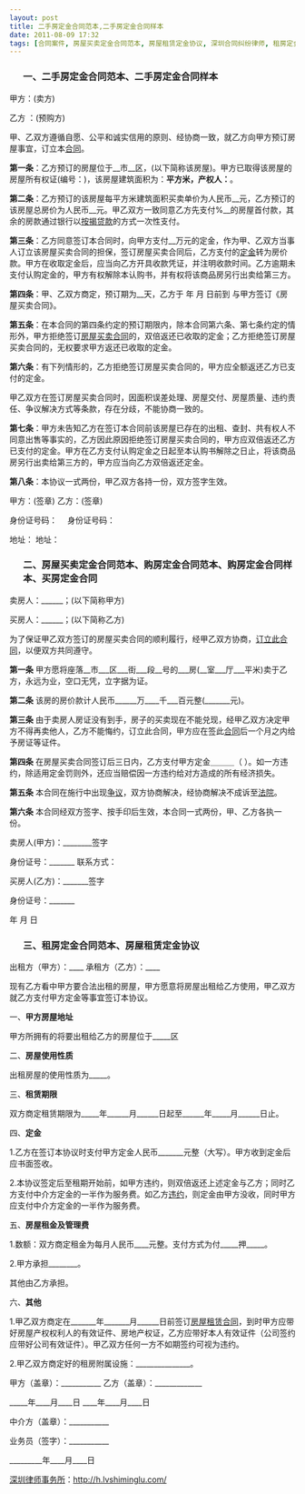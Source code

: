 ```yaml
---
layout: post
title: 二手房定金合同范本,二手房定金合同样本
date: 2011-08-09 17:32
tags: [合同案件, 房屋买卖定金合同范本, 房屋租赁定金协议, 深圳合同纠纷律师, 租房定金合同范本, 购房定金合同范本]
---
```

<ol>
<h3>一、二手房定金合同范本、二手房定金合同样本</h3>
</ol>
甲方：(卖方)

乙方 ：(预购方)

甲、乙双方遵循自愿、公平和诚实信用的原则、经协商一致，就乙方向甲方预订房屋事宜，订立本<a href="http://h.lvshiminglu.com/law/category/contract" target="_blank">合同</a>。

<strong>第一条</strong>：乙方预订的房屋位于__市__区，(以下简称该房屋)。甲方已取得该房屋的房屋所有权证(编号：)，该房屋建筑面积为：__平方米，产权人：__。

<strong>第二条</strong>：乙方预订的该房屋每平方米建筑面积买卖单价为人民币__元，乙方预订的该房屋总房价为人民币__元。甲乙双方一致同意乙方先支付%__的房屋首付款，其余的房款通过银行以<a href="http://h.lvshiminglu.com/law/tag/%E6%8C%89%E6%8F%AD%E8%B4%B7%E6%AC%BE" target="_blank">按揭贷款</a>的方式一次性支付。

<strong>第三条</strong>：乙方同意签订本合同时，向甲方支付__万元的定金，作为甲、乙双方当事人订立该房屋买卖合同的担保，签订房屋买卖合同后，乙方支付的<a href="http://h.lvshiminglu.com/law/764.html" target="_blank">定金</a>转为房价款。甲方在收取定金后，应当向乙方开具收款凭证，并注明收款时间。乙方逾期未支付认购定金的，甲方有权解除本认购书，并有权将该商品房另行出卖给第三方。

<strong>第四条</strong>：甲、乙双方商定，预订期为__天，乙方于 年 月 日前到 与甲方签订《房屋买卖合同》。

<strong>第五条</strong>：在本合同的第四条约定的预订期限内，除本合同第六条、第七条约定的情形外，甲方拒绝签订<a href="http://h.lvshiminglu.com/law/159.html" target="_blank">房屋买卖合同</a>的，双倍返还已收取的定金；乙方拒绝签订房屋买卖合同的，无权要求甲方返还已收取的定金。

<strong>第六条</strong>：有下列情形的，乙方拒绝签订房屋买卖合同的，甲方应全额返还乙方已支付的定金。

甲乙双方在签订房屋买卖合同时，因面积误差处理、房屋交付、房屋质量、违约责任、争议解决方式等条款，存在分歧，不能协商一致的。

<strong>第七条</strong>：甲方未告知乙方在签订本合同前该房屋已存在的出租、查封、共有权人不同意出售等事实的，乙方因此原因拒绝签订房屋买卖合同的，甲方应双倍返还乙方已支付的定金。甲方在乙方支付认购定金之日起至本认购书解除之日止，将该商品房另行出卖给第三方的，甲方应当向乙方双倍返还定金。

<strong>第八条</strong>：本协议一式两份，甲乙双方各持一份，双方签字生效。

甲方：(签章)    乙方：(签章)

身份证号码：　  身份证号码：

地址：          地址：
<ol>
<h3>二、房屋买卖定金合同范本、购房定金合同范本、购房定金合同样本、买房定金合同</h3>
</ol>
卖房人：______；(以下简称甲方)

买房人：______；(以下简称乙方)

为了保证甲乙双方签订的房屋买卖合同的顺利履行，经甲乙双方协商，<a href="http://h.lvshiminglu.com/law/tag/%E8%AE%A2%E7%AB%8B%E5%90%88%E5%90%8C%E7%9A%84%E5%8E%9F%E5%88%99" target="_blank">订立此合同</a>，以便双方共同遵守。

<strong>第一条</strong> 甲方愿将座落__市___区___街___段__号的___房(__室___厅___平米)卖于乙方，永远为业，空口无凭，立字据为证。

<strong>第二条</strong> 该房的房价款计人民币______万____千___百元整(_______元)。

<strong>第三条</strong> 由于卖房人房证没有到手，房子的买卖现在不能兑现，经甲乙双方决定甲方不得再卖他人，乙方不能悔约，订立此合同，甲方应在签此<a href="http://h.lvshiminglu.com/law/tag/%e5%90%88%e5%90%8c%e5%be%8b%e5%b8%88" target="_blank">合同</a>后一个月之内给予房证等证件。

<strong>第四条</strong> 在房屋买卖合同签订后三日内，乙方支付甲方定金＿＿＿（ ）。如一方违约，除适用定金罚则外，还应当赔偿因一方违约给对方造成的所有经济损失。

<strong>第五条</strong> 本合同在施行中出现<a href="http://h.lvshiminglu.com/law/354.html" target="_blank">争议</a>，双方协商解决，经协商解决不成诉至<a href="http://h.lvshiminglu.com/law/102.html" target="_blank">法院</a>。

<strong>第六条</strong> 本合同经双方签字、按手印后生效，本合同一式两份，甲、乙方各执一份。

卖房人(甲方)：________签字

身份证号：_______ 联系方式：

买房人(乙方)：_______签字

身份证号：_______

年 月 日
<ol>
<h3>三、租房定金合同范本、房屋租赁定金协议</h3>
</ol>
出租方（甲方）：____ 承租方（乙方）：____

现有乙方看中甲方要合法出租的房屋，甲方愿意将房屋出租给乙方使用，甲乙双方就乙方支付甲方定金等事宜签订本协议。

一、<strong>甲方房屋地址</strong>

甲方所拥有的将要出租给乙方的房屋位于_____区

二、<strong>房屋使用性质</strong>

出租房屋的使用性质为_____。

三、<strong>租赁期限</strong>

双方商定租赁期限为_____年______月______日起至______年_____月______日止。

四、<strong>定金</strong>

1.乙方在签订本协议时支付甲方定金人民币_______元整（大写）。甲方收到定金后应书面签收。

2.本协议签定后至租期开始前，如甲方违约，则双倍返还上述定金与乙方；同时乙方支付中介方定金的一半作为服务费。如乙方<a href="http://h.lvshiminglu.com/law/tag/%E8%BF%9D%E7%BA%A6" target="_blank">违约</a>，则定金由甲方没收，同时甲方应支付中介方定金的一半作为服务费。

五、<strong>房屋租金及管理费</strong>

1.数额：双方商定租金为每月人民币____元整。支付方式为付_____押_____。

2.甲方承担________。

其他由乙方承担。

六、<strong>其他</strong>

1.甲乙双方商定在_______年_______月______日前签订<a href="http://h.lvshiminglu.com/law/126.html" target="_blank">房屋租赁合同</a>，到时甲方应带好房屋产权权利人的有效证件、房地产权证，乙方应带好本人有效证件（公司签约应带好公司有效证件）。甲乙双方任何一方不如期签约可视为违约。

2.甲乙双方商定好的租房附属设施：_______________。

甲方（盖章）：___________                            乙方（盖章）：_____________

_____年____月____日                                  ____年____月____日

中介方（盖章）：___________

业务员（签字）：___________

_________年____月____日

<a href="http://h.lvshiminglu.com/">深圳律师事务所</a>：<a href="http://h.lvshiminglu.com/">http://h.lvshiminglu.com/</a>

